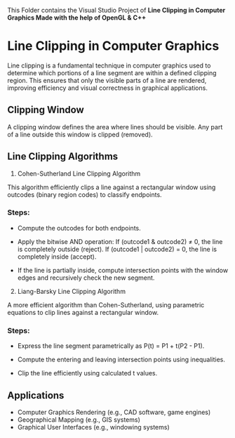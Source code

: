 This Folder contains the Visual Studio Project of **Line Clipping in Computer Graphics Made with the help of OpenGL & C++**

# **Line Clipping in Computer Graphics**
Line clipping is a fundamental technique in computer graphics used to determine which portions of a line segment are within a defined clipping region.
This ensures that only the visible parts of a line are rendered, improving efficiency and visual correctness in graphical applications.

## Clipping Window

A clipping window defines the area where lines should be visible. Any part of a line outside this window is clipped (removed).

## Line Clipping Algorithms

1. Cohen-Sutherland Line Clipping Algorithm

This algorithm efficiently clips a line against a rectangular window using outcodes (binary region codes) to classify endpoints.

### Steps:

- Compute the outcodes for both endpoints.
  
- Apply the bitwise AND operation:
  If (outcode1 & outcode2) ≠ 0, the line is completely outside (reject).
  If (outcode1 | outcode2) = 0, the line is completely inside (accept).

- If the line is partially inside, compute intersection points with the window edges and recursively check the new segment.

2. Liang-Barsky Line Clipping Algorithm

A more efficient algorithm than Cohen-Sutherland, using parametric equations to clip lines against a rectangular window.

### Steps:

- Express the line segment parametrically as P(t) = P1 + t(P2 - P1).

- Compute the entering and leaving intersection points using inequalities.

- Clip the line efficiently using calculated t values.


## **Applications**

- Computer Graphics Rendering (e.g., CAD software, game engines)
- Geographical Mapping (e.g., GIS systems)
- Graphical User Interfaces (e.g., windowing systems)
